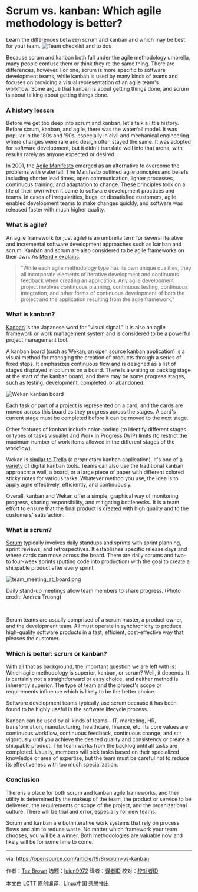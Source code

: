[#]: collector: (lujun9972)
[#]: translator: ( )
[#]: reviewer: ( )
[#]: publisher: ( )
[#]: url: ( )
[#]: subject: (Scrum vs. kanban: Which agile methodology is better?)
[#]: via: (https://opensource.com/article/19/8/scrum-vs-kanban)
[#]: author: (Taz Brown https://opensource.com/users/heronthecli)

Scrum vs. kanban: Which agile methodology is better?
======
Learn the differences between scrum and kanban and which may be best for
your team.
![Team checklist and to dos][1]

Because scrum and kanban both fall under the agile methodology umbrella, many people confuse them or think they're the same thing. There are differences, however. For one, scrum is more specific to software development teams, while kanban is used by many kinds of teams and focuses on providing a visual representation of an agile team's workflow. Some argue that kanban is about getting things done, and scrum is about talking about getting things done.

### A history lesson

Before we get too deep into scrum and kanban, let's talk a little history. Before scrum, kanban, and agile, there was the waterfall model. It was popular in the '80s and '90s, especially in civil and mechanical engineering where changes were rare and design often stayed the same. It was adopted for software development, but it didn't translate well into that arena, with results rarely as anyone expected or desired.

In 2001, the [Agile Manifesto][2] emerged as an alternative to overcome the problems with waterfall. The Manifesto outlined agile principles and beliefs including shorter lead times, open communication, lighter processes, continuous training, and adaptation to change. These principles took on a life of their own when it came to software development practices and teams. In cases of irregularities, bugs, or dissatisfied customers, agile enabled development teams to make changes quickly, and software was released faster with much higher quality.

### What is agile?

An agile framework (or just agile) is an umbrella term for several iterative and incremental software development approaches such as kanban and scrum. Kanban and scrum are also considered to be agile frameworks on their own. As [Mendix explains][3]:

> "While each agile methodology type has its own unique qualities, they all incorporate elements of iterative development and continuous feedback when creating an application. Any agile development project involves continuous planning, continuous testing, continuous integration, and other forms of continuous development of both the project and the application resulting from the agile framework."

### What is kanban?

[Kanban][4] is the Japanese word for "visual signal." It is also an agile framework or work management system and is considered to be a powerful project management tool.

A kanban board (such as [Wekan][5], an open source kanban application) is a visual method for managing the creation of products through a series of fixed steps. It emphasizes continuous flow and is designed as a list of stages displayed in columns on a board. There is a waiting or backlog stage at the start of the kanban board, and there may be some progress stages, such as testing, development, completed, or abandoned.

![Wekan kanban board][6]

Each task or part of a project is represented on a card, and the cards are moved across this board as they progress across the stages. A card's current stage must be completed before it can be moved to the next stage.

Other features of kanban include color-coding (to identify different stages or types of tasks visually) and Work in Progress ([WIP][7]) limits (to restrict the maximum number of work items allowed in the different stages of the workflow).

Wekan is [similar to Trello][8] (a proprietary kanban application). It's one of [a variety][9] of digital kanban tools. Teams can also use the traditional kanban approach: a wall, a board, or a large piece of paper with different colored sticky notes for various tasks. Whatever method you use, the idea is to apply agile effectively, efficiently, and continuously.

Overall, kanban and Wekan offer a simple, graphical way of monitoring progress, sharing responsibility, and mitigating bottlenecks. It is a team effort to ensure that the final product is created with high quality and to the customers' satisfaction.

### What is scrum?

[Scrum][10] typically involves daily standups and sprints with sprint planning, sprint reviews, and retrospectives. It establishes specific release days and where cards can move across the board. There are daily scrums and two- to four-week sprints (putting code into production) with the goal to create a shippable product after every sprint.

![team_meeting_at_board.png][11]

Daily stand-up meetings allow team members to share progress. (Photo credit: Andrea Truong)

 

Scrum teams are usually comprised of a scrum master, a product owner, and the development team. All must operate in synchronicity to produce high-quality software products in a fast, efficient, cost-effective way that pleases the customer.

### Which is better: scrum or kanban?

With all that as background, the important question we are left with is: Which agile methodology is superior, kanban, or scrum? Well, it depends. It is certainly not a straightforward or easy choice, and neither method is inherently superior. The type of team and the project's scope or requirements influence which is likely to be the better choice.

Software development teams typically use scrum because it has been found to be highly useful in the software lifecycle process.

Kanban can be used by all kinds of teams—IT, marketing, HR, transformation, manufacturing, healthcare, finance, etc. Its core values are continuous workflow, continuous feedback, continuous change, and stir vigorously until you achieve the desired quality and consistency or create a shippable product. The team works from the backlog until all tasks are completed. Usually, members will pick tasks based on their specialized knowledge or area of expertise, but the team must be careful not to reduce its effectiveness with too much specialization.

### Conclusion

There is a place for both scrum and kanban agile frameworks, and their utility is determined by the makeup of the team, the product or service to be delivered, the requirements or scope of the project, and the organizational culture. There will be trial and error, especially for new teams.

Scrum and kanban are both iterative work systems that rely on process flows and aim to reduce waste. No matter which framework your team chooses, you will be a winner. Both methodologies are valuable now and likely will be for some time to come.

--------------------------------------------------------------------------------

via: https://opensource.com/article/19/8/scrum-vs-kanban

作者：[Taz Brown][a]
选题：[lujun9972][b]
译者：[译者ID](https://github.com/译者ID)
校对：[校对者ID](https://github.com/校对者ID)

本文由 [LCTT](https://github.com/LCTT/TranslateProject) 原创编译，[Linux中国](https://linux.cn/) 荣誉推出

[a]: https://opensource.com/users/heronthecli
[b]: https://github.com/lujun9972
[1]: https://opensource.com/sites/default/files/styles/image-full-size/public/lead-images/todo_checklist_team_metrics_report.png?itok=oB5uQbzf (Team checklist and to dos)
[2]: https://www.scrumalliance.org/resources/agile-manifesto
[3]: https://www.mendix.com/agile-framework/
[4]: https://en.wikipedia.org/wiki/Kanban
[5]: https://wekan.github.io/
[6]: https://opensource.com/sites/default/files/uploads/wekan-board.png (Wekan kanban board)
[7]: https://www.atlassian.com/agile/kanban/wip-limits
[8]: https://opensource.com/article/19/1/productivity-tool-wekan
[9]: https://opensource.com/alternatives/trello
[10]: https://en.wikipedia.org/wiki/Scrum_(software_development)
[11]: https://opensource.com/sites/default/files/uploads/team_meeting_at_board.png (team_meeting_at_board.png)
